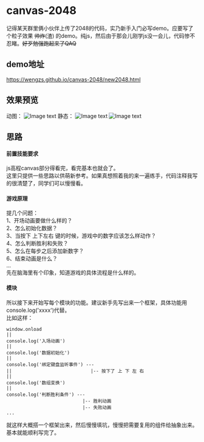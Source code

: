 # canvas-2048
记得某天群里俩小伙伴上传了2048的代码，实乃新手入门必写demo。应要写了个粒子效果 ~~帅炸~~(渣) 的demo。纯js，然后由于那会儿刚学js没一会儿，代码惨不忍睹。~~好歹勉强跑起来了QAQ~~
## demo地址
https://wengzs.github.io/canvas-2048/new2048.html
## 效果预览
动图：
![Image text](https://github.com/wengzs/canvas-2048/blob/master/information/start.gif)
静态：
![Image text](https://github.com/wengzs/canvas-2048/blob/master/information/gaming.jpeg)
![Image text](https://github.com/wengzs/canvas-2048/blob/master/information/start.png)
## 思路
#### 前置技能要求
js高程canvas部分得看完，看完基本也就会了。<br />
这里只提供一些思路以供萌新参考。如果真想照着我的来一遍练手，代码注释我写的很清楚了，同学们可以慢慢看。<br />
#### 游戏原理
提几个问题：<br />
1、开场动画要做什么样的？<br />
2、怎么初始化数据？<br />
3、当按下 上下左右 键的时候，游戏中的数字应该怎么样动作？<br />
4、怎么判断胜利和失败？<br />
5、怎么在每步之后添加新数字？<br />
6、结束动画是什么？<br />
...<br />
先在脑海里有个印象，知道游戏的具体流程是什么样的。<br />
#### 模块
所以接下来开始写每个模块的功能。建议新手先写出来一个框架，具体功能用console.log('xxxx')代替。<br />
比如这样：
```
window.onload 
||
console.log('入场动画')
||
console.log('数据初始化')
||
console.log('绑定键盘监听事件') ---
||                             |-- 按下了 上 下 左 右
||
console.log('数组变换')
||
console.log('判断胜利条件') ---
                            |-- 胜利动画
                            |-- 失败动画
...
```
就这样大概搭一个框架出来，然后慢慢填坑，慢慢把需要复用的组件给抽象出来。基本就能顺利写完了。
